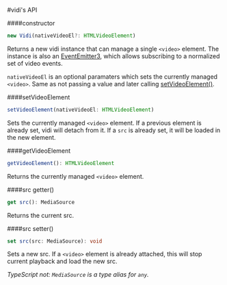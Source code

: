 #vidi's API

####constructor
```ts
new Vidi(nativeVideoEl?: HTMLVideoElement)
```
Returns a new vidi instance that can manage a single `<video>` element.
The instance is also an [EventEmitter3](https://github.com/primus/eventemitter3), which allows subscribing to a normalized set of video events.

`nativeVideoEl` is an optional paramaters which sets the currently managed `<video>`.
Same as not passing a value and later calling [setVideoElement()](#setVideoElement).

####setVideoElement
```ts
setVideoElement(nativeVideoEl: HTMLVideoElement)
```
Sets the currently managed `<video>` element.
If a previous element is already set, vidi will detach from it.
If a `src` is already set, it will be loaded in the new element. 

####getVideoElement
```ts
getVideoElement(): HTMLVideoElement
```
Returns the currently managed `<video>` element.

####src getter()
```ts
get src(): MediaSource
```
Returns the current src.

####src setter() 
```ts
set src(src: MediaSource): void
```
Sets a new src. If a `<video>` element is already attached, this will stop current playback and load the new src.

*TypeScript not: `MediaSource` is a type alias for `any`.* 

